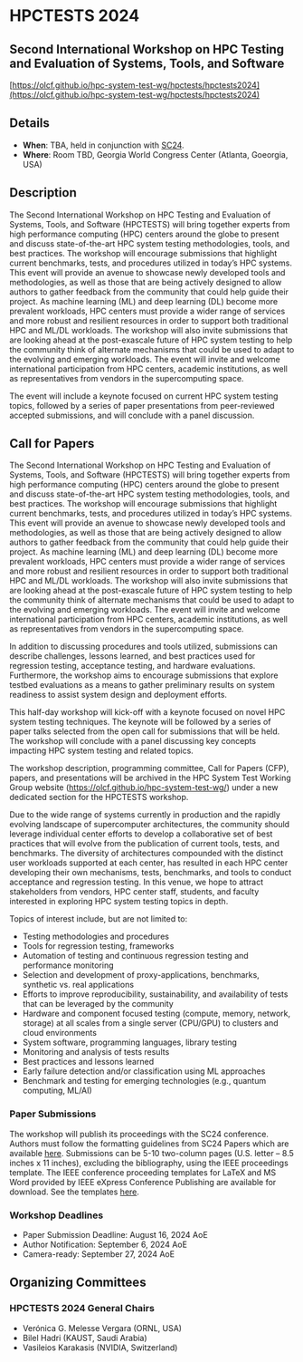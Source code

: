 # HPCTESTS 2024
## Second International Workshop on HPC Testing and Evaluation of Systems, Tools, and Software
[https://olcf.github.io/hpc-system-test-wg/hpctests/hpctests2024](https://olcf.github.io/hpc-system-test-wg/hpctests/hpctests2024)

## Details
* **When**: TBA, held in conjunction with [SC24](https://sc24.supercomputing.org/).
* **Where**: Room TBD, Georgia World Congress Center (Atlanta, Goeorgia, USA)

## Description
The Second International Workshop on HPC Testing and Evaluation of Systems, Tools, and Software (HPCTESTS) will bring together experts from high performance computing (HPC) centers around the globe to present and discuss state-of-the-art HPC system testing methodologies, tools, and best practices. The workshop will encourage submissions that highlight current benchmarks, tests, and procedures utilized in today’s HPC systems. This event will provide an avenue to showcase newly developed tools and methodologies, as well as those that are being actively designed to allow authors to gather feedback from the community that could help guide their project. As machine learning (ML) and deep learning (DL) become more prevalent workloads, HPC centers must provide a wider range of services and more robust and resilient resources in order to support both traditional HPC and ML/DL workloads. The workshop will also invite submissions that are looking ahead at the post-exascale future of HPC system testing to help the community think of alternate mechanisms that could be used to adapt to the evolving and emerging workloads. The event will invite and welcome international participation from HPC centers, academic institutions, as well as representatives from vendors in the supercomputing space.

The event will include a keynote focused on current HPC system testing topics, followed by a series of paper presentations from peer-reviewed accepted submissions, and will conclude with a panel discussion.

## Call for Papers 
The Second International Workshop on HPC Testing and Evaluation of Systems, Tools, and Software (HPCTESTS) will bring together experts from high performance computing (HPC) centers around the globe to present and discuss state-of-the-art HPC system testing methodologies, tools, and best practices. The workshop will encourage submissions that highlight current benchmarks, tests, and procedures utilized in today’s HPC systems. This event will provide an avenue to showcase newly developed tools and methodologies, as well as those that are being actively designed to allow authors to gather feedback from the community that could help guide their project. As machine learning (ML) and deep learning (DL) become more prevalent workloads, HPC centers must provide a wider range of services and more robust and resilient resources in order to support both traditional HPC and ML/DL workloads. The workshop will also invite submissions that are looking ahead at the post-exascale future of HPC system testing to help the community think of alternate mechanisms that could be used to adapt to the evolving and emerging workloads. The event will invite and welcome international participation from HPC centers, academic institutions, as well as representatives from vendors in the supercomputing space.

In addition to discussing procedures and tools utilized, submissions can describe challenges, lessons learned, and best practices used for regression testing, acceptance testing, and hardware evaluations. Furthermore, the workshop aims to encourage submissions that explore testbed evaluations as a means to gather preliminary results on system readiness to assist system design and deployment efforts.

This half-day workshop will kick-off with a keynote focused on novel HPC system testing techniques. The keynote will be followed by a series of paper talks selected from the open call for submissions that will be held. The workshop will conclude with a panel discussing key concepts impacting HPC system testing and related topics.

The workshop description, programming committee, Call for Papers (CFP), papers, and presentations will be archived in the HPC System Test Working Group website (https://olcf.github.io/hpc-system-test-wg/) under a new dedicated section for the HPCTESTS workshop.

Due to the wide range of systems currently in production and the rapidly evolving landscape of supercomputer architectures, the community should leverage individual center efforts to develop a collaborative set of best practices that will evolve from the publication of current tools, tests, and benchmarks. The diversity of architectures compounded with the distinct user workloads supported at each center, has resulted in each HPC center developing their own mechanisms, tests, benchmarks, and tools to conduct acceptance and regression testing. In this venue, we hope to attract stakeholders from vendors, HPC center staff, students, and faculty interested in exploring HPC system testing topics in depth. 

Topics of interest include, but are not limited to:
- Testing methodologies and procedures
- Tools for regression testing, frameworks
- Automation of testing and continuous regression testing and performance monitoring
- Selection and development of proxy-applications, benchmarks, synthetic vs. real applications
- Efforts to improve reproducibility, sustainability, and availability of tests that can be leveraged by the community
- Hardware and component focused testing (compute, memory, network, storage) at all scales from a single server (CPU/GPU) to clusters and cloud environments
- System software, programming languages, library testing
- Monitoring and analysis of tests results
- Best practices and lessons learned
- Early failure detection and/or classification using ML approaches
- Benchmark and testing for emerging technologies (e.g., quantum computing, ML/AI)


### Paper Submissions
The workshop will publish its proceedings with the SC24 conference. Authors must follow the formatting guidelines from SC24 Papers which are available [here](https://sc24.supercomputing.org/program/papers/). Submissions can be 5-10 two-column pages (U.S. letter – 8.5 inches x 11 inches), excluding the bibliography, using the IEEE proceedings template. The IEEE conference proceeding templates for LaTeX and MS Word provided by IEEE eXpress Conference Publishing are available for download. See the templates [here](https://www.ieee.org/conferences/publishing/templates.html).

### Workshop Deadlines
* Paper Submission Deadline: August 16, 2024 AoE
* Author Notification: September 6, 2024 AoE
* Camera-ready: September 27, 2024 AoE

## Organizing Committees
### HPCTESTS 2024 General Chairs
* Verónica G. Melesse Vergara (ORNL, USA)
* Bilel Hadri (KAUST, Saudi Arabia)
* Vasileios Karakasis (NVIDIA, Switzerland) 



